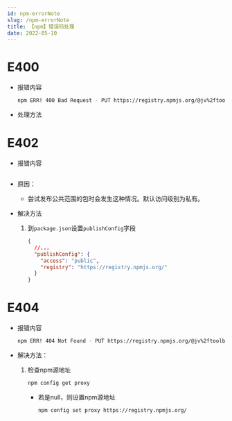 ```yaml
---
id: npm-errorNote
slug: /npm-errorNote
title: 【npm】错误码处理
date: 2022-05-10
---
```

# E400

* 报错内容

  ````bash
  npm ERR! 400 Bad Request - PUT https://registry.npmjs.org/@jv%2ftoolbox-js
  ````

* 处理方法

  

# E402

* 报错内容

  ````bash
  ````

* 原因：

  * 尝试发布公共范围的包时会发生这种情况。默认访问级别为私有。

* 解决方法

  1. 到`package.json`设置`publishConfig`字段

     ````json
     {
       //...
       "publishConfig": {
         "access": "public",
         "registry": "https://registry.npmjs.org/"
       }
     }
     ````

# E404

* 报错内容

  ````bash
  npm ERR! 404 Not Found - PUT https://registry.npmjs.org/@jv%2ftoolbox-js - Not found
  ````

* 解决方法：

  1. 检查npm源地址

     ````bash
     npm config get proxy
     ````

     * 若是null，则设置npm源地址

       ````bash
       npm config set proxy https://registry.npmjs.org/
       ````





